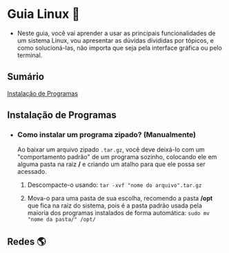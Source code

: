 # Guia Linux :book:

- Neste guia, você vai aprender a usar as principais funcionalidades de um sistema Linux, vou apresentar as dúvidas divididas por tópicos, e como solucioná-las, não importa que seja pela interface gráfica ou pelo terminal.

## Sumário

[Instalação de Programas](#instalacao-de-programas)

## Instalação de Programas

- ### Como instalar um programa zipado? (Manualmente)

  Ao baixar um arquivo zipado `.tar.gz`, você deve deixá-lo com um "comportamento padrão" de um programa sozinho, colocando ele em alguma pasta na raiz **/** e criando um atalho para que ele possa ser acessado.

  1. Descompacte-o usando: `tar -xvf "nome do arquivo".tar.gz`

  2. Mova-o para uma pasta de sua escolha, recomendo a pasta **/opt** que fica na raiz do sistema, pois é a pasta padrão usada pela maioria dos programas instalados de forma automática: `sudo mv "nome da pasta/" /opt/`

## Redes :earth_americas:
